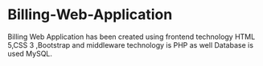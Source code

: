 # Billing-Web-Application
Billing Web Application has been created using  frontend technology HTML 5,CSS 3 ,Bootstrap and middleware technology is PHP as well Database is used MySQL. 
